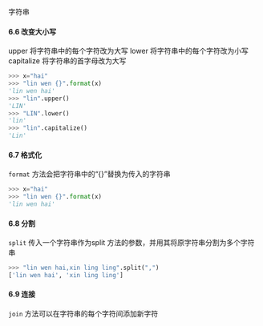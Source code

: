 字符串

#### 6.6 改变大小写

upper		将字符串中的每个字符改为大写
lower		 将字符串中的每个字符改为小写
capitalize	  将字符串的首字母改为大写

```python
>>> x="hai"
>>> "lin wen {}".format(x)
'lin wen hai'
>>> "lin".upper()
'LIN'
>>> "LIN".lower()
'lin'
>>> "lin".capitalize()
'Lin'
```



#### 6.7 格式化

`format` 方法会把字符串中的“{}”替换为传入的字符串

```python
>>> x="hai"
>>> "lin wen {}".format(x)
'lin wen hai'
```



#### 6.8 分割

`split` 传入一个字符串作为split 方法的参数，并用其将原字符串分割为多个字符串

```python
>>> "lin wen hai,xin ling ling".split(",")
['lin wen hai', 'xin ling ling']
```

#### 

#### 6.9 连接

`join` 方法可以在字符串的每个字符间添加新字符





